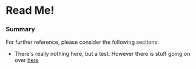 # Read Me!

### Summary
For further reference, please consider the following sections:
* There's really nothing here, but a test.  However there is stuff going on over [here](https://www.zimmerbiomet.com)

